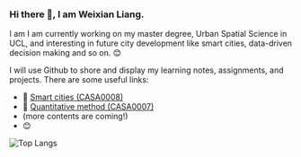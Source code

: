 ### Hi there 👋, I am Weixian Liang. 
I am 
I am currently working on my master degree, Urban Spatial Science in UCL, and interesting in future city development like smart cities, data-driven decision making and so on. :blush:


I will use Github to shore and display my learning notes, assignments, and projects. There are some useful links:
- :city_sunset: [Smart cities (CASA0008)](https://github.com/LiangWeiXian11/SmartCity_CASA0008)
- :pencil: [Quantitative method (CASA0007)](https://github.com/LiangWeiXian11/CO2_emissions_CASA0007) 
- (more contents are coming!)
- :blush:


![Top Langs](https://github-readme-stats.vercel.app/api/top-langs/?username=LiangWeiXian&layout=compact&theme=tokyonight)




<!--
**LiangWeiXian11/LiangWeiXian11** is a ✨ _special_ ✨ repository because its `README.md` (this file) appears on your GitHub profile.

Here are some ideas to get you started:

- 🔭 I’m currently working on ...
- 🌱 I’m currently learning ...
- 👯 I’m looking to collaborate on ...
- 🤔 I’m looking for help with ...
- 💬 Ask me about ...
- 📫 How to reach me: ...
- 😄 Pronouns: ...
- ⚡ Fun fact: ...
-->
